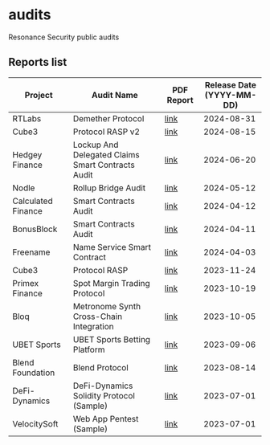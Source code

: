 # audits

Resonance Security public audits

## Reports list

| Project            | Audit Name                                        | PDF Report                                                                                                                                             | Release Date (YYYY-MM-DD) |
| ------------------ | ------------------------------------------------- | ------------------------------------------------------------------------------------------------------------------------------------------------------ | ------------------------- |
| RTLabs             | Demether Protocol                                 | [link](https://github.com/ResonanceCybersecurity/audits/blob/main/Solidity%20Smart%20Contract%20Audits/Audit_Report_DMTH-PRO_FINAL_20.pdf)             | 2024-08-31                |
| Cube3              | Protocol RASP v2                                  | [link](https://github.com/ResonanceCybersecurity/audits/blob/main/Solidity%20Smart%20Contract%20Audits/Audit_Report_CUBE-RSP_FINAL_21.pdf)             | 2024-08-15                |
| Hedgey Finance     | Lockup And Delegated Claims Smart Contracts Audit | [link](https://github.com/ResonanceCybersecurity/audits/blob/main/Solidity%20Smart%20Contract%20Audits/Audit_Report_HDGY-LKP_FINAL_21.pdf)             | 2024-06-20                |
| Nodle              | Rollup Bridge Audit                               | [link](https://github.com/ResonanceCybersecurity/audits/blob/main/Other/Audit_Report_NODL-RBR_FINAL_20.pdf)                                            | 2024-05-12                |
| Calculated Finance | Smart Contracts Audit                             | [link](https://github.com/ResonanceCybersecurity/audits/blob/main/CosmWasm%20Smart%20Contract%20Audits/Audit_Report_CALC-APW_PUBLIC_20.pdf)            | 2024-04-12                |
| BonusBlock         | Smart Contracts Audit                             | [link](https://github.com/ResonanceCybersecurity/audits/blob/main/Solidity%20Smart%20Contract%20Audits/Audit_Report_BBLK-SCA_PUBLIC_20.pdf)            | 2024-04-11                |
| Freename           | Name Service Smart Contract                       | [link](https://github.com/ResonanceCybersecurity/audits/blob/main/Solidity%20Smart%20Contract%20Audits/Audit_Report_FRNM-PRO_PUBLIC_20.pdf)            | 2024-04-03                |
| Cube3              | Protocol RASP                                     | [link](https://github.com/ResonanceCybersecurity/audits/blob/main/Solidity%20Smart%20Contract%20Audits/Audit_Report_CUBE-C3P_FINAL_20.pdf)             | 2023-11-24                |
| Primex Finance     | Spot Margin Trading Protocol                      | [link](https://github.com/ResonanceCybersecurity/audits/blob/main/Solidity%20Smart%20Contract%20Audits/Audit_Report_PRMX-TRP_FINAL_20.pdf)             | 2023-10-19                |
| Bloq               | Metronome Synth Cross-Chain Integration           | [link](https://github.com/ResonanceCybersecurity/audits/blob/main/Solidity%20Smart%20Contract%20Audits/Audit_Report_BLOQ-MSC_FINAL_20.pdf)             | 2023-10-05                |
| UBET Sports        | UBET Sports Betting Platform                      | [link](https://github.com/ResonanceCybersecurity/audits/blob/main/Solidity%20Smart%20Contract%20Audits/Audit_Report_UBET-SBP_FINAL_20.pdf)             | 2023-09-06                |
| Blend Foundation   | Blend Protocol                                    | [link](https://github.com/ResonanceCybersecurity/audits/blob/main/CosmWasm%20Smart%20Contract%20Audits/Audit_Report_BLEND-PRO_FINAL.pdf)               | 2023-08-14                |
| DeFi-Dynamics      | DeFi-Dynamics Solidity Protocol (Sample)          | [link](https://github.com/ResonanceCybersecurity/audits/blob/main/Samples/Solidity%20Smart%20Contract%20Audits/Audit_Report_DeFi-DY-SC01_FINAL_16.pdf) | 2023-07-01                |
| VelocitySoft       | Web App Pentest (Sample)                          | [link](https://github.com/ResonanceCybersecurity/audits/blob/main/Samples/Web%20App%20Audits/Audit_Report_VeloSoft-NightTrack-WEB01_FINAL_16.pdf)      | 2023-07-01                |
